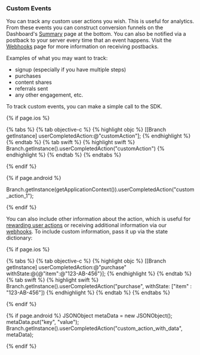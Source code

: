 
### Custom Events

You can track any custom user actions you wish. This is useful for analytics. From these events you can construct conversion funnels on the Dashboard's [Summary](https://dashboard.branch.io/#) page at the bottom. You can also be notified via a postback to your server every time that an event happens. Visit the [Webhooks](/recipes/webhooks_and_exporting_data/) page for more information on receiving postbacks.

Examples of what you may want to track:

* signup (especially if you have multiple steps)
* purchases
* content shares
* referrals sent
* any other engagement, etc.


To track custom events, you can make a simple call to the SDK.

{% if page.ios %}

{% tabs %}
{% tab objective-c %}
{% highlight objc %}
[[Branch getInstance] userCompletedAction:@"customAction"];
{% endhighlight %}
{% endtab %}
{% tab swift %}
{% highlight swift %}
Branch.getInstance().userCompletedAction("customAction")
{% endhighlight %}
{% endtab %}
{% endtabs %}

{% endif %}
<!--- /iOS -->

{% if page.android %}

Branch.getInstance(getApplicationContext()).userCompletedAction("custom_action_1");

{% endif %}
<!--- /Android -->

You can also include other information about the action, which is useful for [rewarding user actions](/recipes/advanced_referral_actions/{{page.platform}}/#rewards) or receiving additional information via our [webhooks](/recipes/webhooks_and_exporting_data/). To include custom information, pass it up via the state dictionary:

{% if page.ios %}

{% tabs %}
{% tab objective-c %}
{% highlight objc %}
[[Branch getInstance] userCompletedAction:@"purchase" withState:@{@"item":@"123-AB-456"}];
{% endhighlight %}
{% endtab %}
{% tab swift %}
{% highlight swift %}
Branch.getInstance().userCompletedAction("purchase", withState: ["item" : "123-AB-456"])
{% endhighlight %}
{% endtab %}
{% endtabs %}

{% endif %}
<!--- /iOS -->

{% if page.android %}
JSONObject metaData = new JSONObject();
metaData.put("key", "value");
Branch.getInstance().userCompletedAction("custom_action_with_data", metaData);

{% endif %}
<!--- /Android -->

